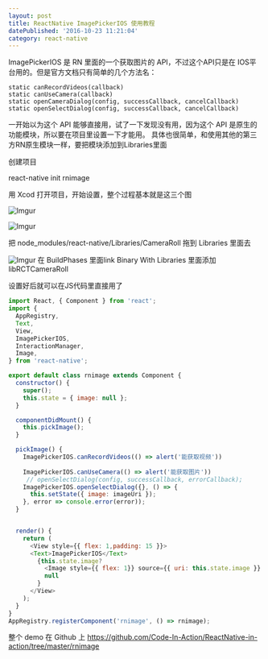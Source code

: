 ```yaml
---
layout: post
title: ReactNative ImagePickerIOS 使用教程
datePublished: '2016-10-23 11:21:04'
category: react-native
---
```


ImagePickerIOS 是 RN 里面的一个获取图片的 API，不过这个API只是在 IOS平台用的。但是官方文档只有简单的几个方法名：
```
static canRecordVideos(callback) 
static canUseCamera(callback) 
static openCameraDialog(config, successCallback, cancelCallback) 
static openSelectDialog(config, successCallback, cancelCallback) 
```

一开始以为这个 API 能够直接用，试了一下发现没有用，因为这个 API 是原生的功能模块，所以要在项目里设置一下才能用。
具体也很简单，和使用其他的第三方RN原生模块一样，要把模块添加到Libraries里面

创建项目

react-native init rnimage

用 Xcod 打开项目，开始设置，整个过程基本就是这三个图

![Imgur](http://i.imgur.com/q99upIC.jpg)

![Imgur](http://i.imgur.com/bRlRSuU.jpg)

把 node_modules/react-native/Libraries/CameraRoll 拖到 Libraries 里面去

![Imgur](http://i.imgur.com/FWLO7XN.jpg)
在 BuildPhases 里面link Binary With Libraries 里面添加 libRCTCameraRoll

设置好后就可以在JS代码里直接用了
```js
import React, { Component } from 'react';
import {
  AppRegistry,
  Text,
  View,
  ImagePickerIOS,
  InteractionManager,
  Image,
} from 'react-native';

export default class rnimage extends Component {
  constructor() {
    super();
    this.state = { image: null };
  }

  componentDidMount() {
    this.pickImage();
  }

  pickImage() {
    ImagePickerIOS.canRecordVideos(() => alert('能获取视频'))
    
    ImagePickerIOS.canUseCamera(() => alert('能获取图片'))
     // openSelectDialog(config, successCallback, errorCallback);
    ImagePickerIOS.openSelectDialog({}, () => {
      this.setState({ image: imageUri });
    }, error => console.error(error));
  }


  render() {
    return (
      <View style={{ flex: 1,padding: 15 }}>
      <Text>ImagePickerIOS</Text>
        {this.state.image?
          <Image style={{ flex: 1}} source={{ uri: this.state.image }} /> :
          null
        }
      </View>
    );
  }
}
AppRegistry.registerComponent('rnimage', () => rnimage);
```

整个 demo 在 Github 上 https://github.com/Code-In-Action/ReactNative-in-action/tree/master/rnimage